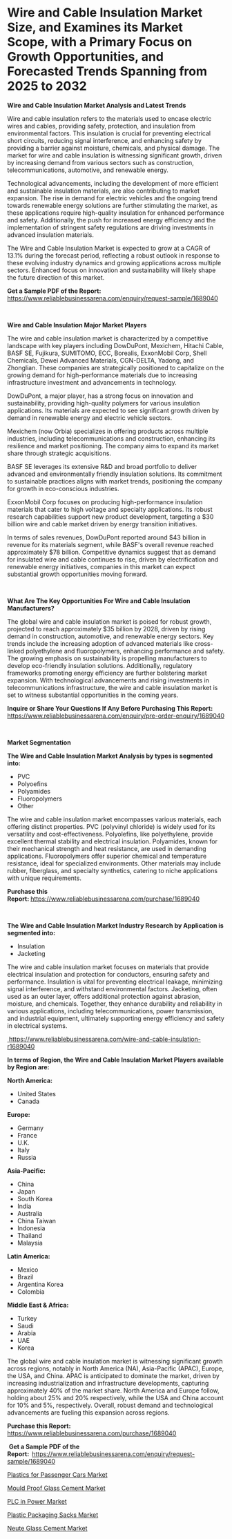<p><h1>Wire and Cable Insulation Market Size, and Examines its Market Scope, with a Primary Focus on Growth Opportunities, and Forecasted Trends Spanning from 2025 to 2032</h1></p><p><strong>Wire and Cable Insulation Market Analysis and Latest Trends</strong></p>
<p><p>Wire and cable insulation refers to the materials used to encase electric wires and cables, providing safety, protection, and insulation from environmental factors. This insulation is crucial for preventing electrical short circuits, reducing signal interference, and enhancing safety by providing a barrier against moisture, chemicals, and physical damage. The market for wire and cable insulation is witnessing significant growth, driven by increasing demand from various sectors such as construction, telecommunications, automotive, and renewable energy.</p><p>Technological advancements, including the development of more efficient and sustainable insulation materials, are also contributing to market expansion. The rise in demand for electric vehicles and the ongoing trend towards renewable energy solutions are further stimulating the market, as these applications require high-quality insulation for enhanced performance and safety. Additionally, the push for increased energy efficiency and the implementation of stringent safety regulations are driving investments in advanced insulation materials.</p><p>The Wire and Cable Insulation Market is expected to grow at a CAGR of 13.1% during the forecast period, reflecting a robust outlook in response to these evolving industry dynamics and growing applications across multiple sectors. Enhanced focus on innovation and sustainability will likely shape the future direction of this market.</p></p>
<p><strong>Get a Sample PDF of the Report:&nbsp;</strong> <a href="https://www.reliablebusinessarena.com/enquiry/request-sample/1689040?utm_campaign=1143&utm_medium=2&utm_source=Github&utm_content=ia&utm_term=06012025&utm_id=wire-and-cable-insulation">https://www.reliablebusinessarena.com/enquiry/request-sample/1689040</a></p>
<p>&nbsp;</p>
<p><strong>Wire and Cable Insulation Major Market Players</strong></p>
<p><p>The wire and cable insulation market is characterized by a competitive landscape with key players including DowDuPont, Mexichem, Hitachi Cable, BASF SE, Fujikura, SUMITOMO, ECC, Borealis, ExxonMobil Corp, Shell Chemicals, Dewei Advanced Materials, CGN-DELTA, Yadong, and Zhonglian. These companies are strategically positioned to capitalize on the growing demand for high-performance materials due to increasing infrastructure investment and advancements in technology.</p><p>DowDuPont, a major player, has a strong focus on innovation and sustainability, providing high-quality polymers for various insulation applications. Its materials are expected to see significant growth driven by demand in renewable energy and electric vehicle sectors.</p><p>Mexichem (now Orbia) specializes in offering products across multiple industries, including telecommunications and construction, enhancing its resilience and market positioning. The company aims to expand its market share through strategic acquisitions.</p><p>BASF SE leverages its extensive R&D and broad portfolio to deliver advanced and environmentally friendly insulation solutions. Its commitment to sustainable practices aligns with market trends, positioning the company for growth in eco-conscious industries.</p><p>ExxonMobil Corp focuses on producing high-performance insulation materials that cater to high voltage and specialty applications. Its robust research capabilities support new product development, targeting a $30 billion wire and cable market driven by energy transition initiatives.</p><p>In terms of sales revenues, DowDuPont reported around $43 billion in revenue for its materials segment, while BASF's overall revenue reached approximately $78 billion. Competitive dynamics suggest that as demand for insulated wire and cable continues to rise, driven by electrification and renewable energy initiatives, companies in this market can expect substantial growth opportunities moving forward.</p></p>
<p>&nbsp;</p>
<p><strong>What Are The Key Opportunities For Wire and Cable Insulation Manufacturers?</strong></p>
<p><p>The global wire and cable insulation market is poised for robust growth, projected to reach approximately $35 billion by 2028, driven by rising demand in construction, automotive, and renewable energy sectors. Key trends include the increasing adoption of advanced materials like cross-linked polyethylene and fluoropolymers, enhancing performance and safety. The growing emphasis on sustainability is propelling manufacturers to develop eco-friendly insulation solutions. Additionally, regulatory frameworks promoting energy efficiency are further bolstering market expansion. With technological advancements and rising investments in telecommunications infrastructure, the wire and cable insulation market is set to witness substantial opportunities in the coming years.</p></p>
<p><strong>Inquire or Share Your Questions If Any Before Purchasing This Report:</strong> <a href="https://www.reliablebusinessarena.com/enquiry/pre-order-enquiry/1689040?utm_campaign=1143&utm_medium=2&utm_source=Github&utm_content=ia&utm_term=06012025&utm_id=wire-and-cable-insulation">https://www.reliablebusinessarena.com/enquiry/pre-order-enquiry/1689040</a></p>
<p>&nbsp;</p>
<p><strong>Market Segmentation</strong></p>
<p><strong>The Wire and Cable Insulation Market Analysis by types is segmented into:</strong></p>
<p><ul><li>PVC</li><li>Polyoefins</li><li>Polyamides</li><li>Fluoropolymers</li><li>Other</li></ul></p>
<p><p>The wire and cable insulation market encompasses various materials, each offering distinct properties. PVC (polyvinyl chloride) is widely used for its versatility and cost-effectiveness. Polyolefins, like polyethylene, provide excellent thermal stability and electrical insulation. Polyamides, known for their mechanical strength and heat resistance, are used in demanding applications. Fluoropolymers offer superior chemical and temperature resistance, ideal for specialized environments. Other materials may include rubber, fiberglass, and specialty synthetics, catering to niche applications with unique requirements.</p></p>
<p><strong>Purchase this Report:&nbsp;</strong><a href="https://www.reliablebusinessarena.com/purchase/1689040?utm_campaign=1143&utm_medium=2&utm_source=Github&utm_content=ia&utm_term=06012025&utm_id=wire-and-cable-insulation">https://www.reliablebusinessarena.com/purchase/1689040</a></p>
<p>&nbsp;</p>
<p><strong>The Wire and Cable Insulation Market Industry Research by Application is segmented into:</strong></p>
<p><ul><li>Insulation</li><li>Jacketing</li></ul></p>
<p><p>The wire and cable insulation market focuses on materials that provide electrical insulation and protection for conductors, ensuring safety and performance. Insulation is vital for preventing electrical leakage, minimizing signal interference, and withstand environmental factors. Jacketing, often used as an outer layer, offers additional protection against abrasion, moisture, and chemicals. Together, they enhance durability and reliability in various applications, including telecommunications, power transmission, and industrial equipment, ultimately supporting energy efficiency and safety in electrical systems.</p></p>
<p><a href="https://www.reliablebusinessarena.com/wire-and-cable-insulation-r1689040?utm_campaign=1143&utm_medium=2&utm_source=Github&utm_content=ia&utm_term=06012025&utm_id=wire-and-cable-insulation">&nbsp;https://www.reliablebusinessarena.com/wire-and-cable-insulation-r1689040</a></p>
<p><strong>In terms of Region, the Wire and Cable Insulation Market Players available by Region are:</strong></p>
<p>
    <p> <strong> North America: </strong>
        <ul>
            <li>United States</li>
            <li>Canada</li>
        </ul>
        </p> 
    <p> <strong> Europe: </strong>
        <ul>
            <li>Germany</li>
            <li>France</li>
            <li>U.K.</li>
            <li>Italy</li>
            <li>Russia</li>
        </ul>
        </p> 
    <p> <strong> Asia-Pacific: </strong>
        <ul>
            <li>China</li>
            <li>Japan</li>
            <li>South Korea</li>
            <li>India</li>
            <li>Australia</li>
            <li>China Taiwan</li>
            <li>Indonesia</li>
            <li>Thailand</li>
            <li>Malaysia</li>
        </ul>
        </p> 
    <p> <strong> Latin America: </strong>
        <ul>
            <li>Mexico</li>
            <li>Brazil</li>
            <li>Argentina Korea</li>
            <li>Colombia</li>
        </ul>
        </p> 
    <p> <strong> Middle East & Africa: </strong>
        <ul>
            <li>Turkey</li>
            <li>Saudi</li>
            <li>Arabia</li>
            <li>UAE</li>
            <li>Korea</li>
        </ul>
    </p>
    </p>
<p><p>The global wire and cable insulation market is witnessing significant growth across regions, notably in North America (NA), Asia-Pacific (APAC), Europe, the USA, and China. APAC is anticipated to dominate the market, driven by increasing industrialization and infrastructure developments, capturing approximately 40% of the market share. North America and Europe follow, holding about 25% and 20% respectively, while the USA and China account for 10% and 5%, respectively. Overall, robust demand and technological advancements are fueling this expansion across regions.</p></p>
<p><strong>Purchase this Report: </strong><a href="https://www.reliablebusinessarena.com/purchase/1689040?utm_campaign=1143&utm_medium=2&utm_source=Github&utm_content=ia&utm_term=06012025&utm_id=wire-and-cable-insulation">https://www.reliablebusinessarena.com/purchase/1689040</a></p>
<p>&nbsp;<strong>Get a Sample PDF of the Report:&nbsp;&nbsp;</strong><a href="https://www.reliablebusinessarena.com/enquiry/request-sample/1689040?utm_campaign=1143&utm_medium=2&utm_source=Github&utm_content=ia&utm_term=06012025&utm_id=wire-and-cable-insulation">https://www.reliablebusinessarena.com/enquiry/request-sample/1689040</a></p>
<p><strong></strong></p>
<p><p><a href="https://www.linkedin.com/pulse/why-plastics-passenger-cars-market-thriving-63-cagr-through-zcggf?utm_campaign=1143&utm_medium=2&utm_source=Github&utm_content=ia&utm_term=06012025&utm_id=wire-and-cable-insulation">Plastics for Passenger Cars Market</a></p><p><a href="https://github.com/chongseney974/Market-Research-Report-List-1/blob/main/mould-proof-glass-cement-market.md?utm_campaign=1143&utm_medium=2&utm_source=Github&utm_content=ia&utm_term=06012025&utm_id=wire-and-cable-insulation">Mould Proof Glass Cement Market</a></p><p><a href="https://www.linkedin.com/pulse/robust-growth-anticipated-plc-power-market-cagr-45-from-2025-cmsuc?utm_campaign=1143&utm_medium=2&utm_source=Github&utm_content=ia&utm_term=06012025&utm_id=wire-and-cable-insulation">PLC in Power Market</a></p><p><a href="https://www.linkedin.com/pulse/aligning-strategies-plastic-packaging-sacks-market-insights-x6iff?utm_campaign=1143&utm_medium=2&utm_source=Github&utm_content=ia&utm_term=06012025&utm_id=wire-and-cable-insulation">Plastic Packaging Sacks Market</a></p><p><a href="https://github.com/castoriffic/Market-Research-Report-List-5/blob/main/neute-glass-cement-market.md?utm_campaign=1143&utm_medium=2&utm_source=Github&utm_content=ia&utm_term=06012025&utm_id=wire-and-cable-insulation">Neute Glass Cement Market</a></p></p>